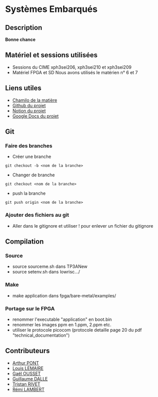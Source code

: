 # Systèmes Embarqués
## Description
**Bonne chance**
## Matériel et sessions utilisées 
* Sessions du CIME 
xph3sei206, xph3sei210 et xph3sei209
* Matériel FPGA et SD
Nous avons utilisés le matérien n° 6 et 7
## Liens utiles
* [Chamilo de la matière](https://chamilo.grenoble-inp.fr/courses/PHELMA5PMESEN7/index.php?id_session=0)
* [Github du projet](https://github.com/lambremi/SystemesEmbarques)
* [Notion du projet](https://www.notion.so/invite/142eefe4c4559cf11346c3c7b93ced8470ec7005)
* [Google Docs du projet](https://docs.google.com/document/d/1CKzjBNG5KMEnRkBht0hFXc6-6X_QD-N0SXa2cnMQL8Q/edit?usp=sharing)
## Git
### Faire des branches
* Créer une branche
```
git checkout -b <nom de la branche>
```
* Changer de branche
```
git checkout <nom de la branche>
```
* push la branche
```
git push origin <nom de la branche>
```

### Ajouter des fichiers au git
* Aller dans le gitignore et utiliser ! pour enlever un fichier du gitignore


## Compilation
### Source
- source sourceme.sh dans TP3ANew
- source setenv.sh dans lowrisc.../

### Make
- make application dans fpga/bare-metal/examples/

### Portage sur le FPGA 
- renommer l'executable "application" en boot.bin
- renommer les images ppm en 1.ppm, 2.ppm etc.
- utiliser le protocole picocom (protocole detaille page 20 du pdf "technical_documentation")

## Contributeurs
* [Arthur PONT](https://www.linkedin.com/in/arthur-pont-243227222/)
* [Louis LEMAIRE](https://www.linkedin.com/in/louis-lemaire-/)
* [Gaël OUSSET](https://www.linkedin.com/in/ga%C3%ABl-ousset-9b08b5251/)
* [Guillaume DALLE](https://www.linkedin.com/in/guillaume-dalle-987213223/)
* [Tristan RIVET](https://www.linkedin.com/in/tristan-rivet-b7aa4121a/)
* [Rémi LAMBERT](https://www.linkedin.com/in/r%C3%A9mi-lambert-916033252/)
